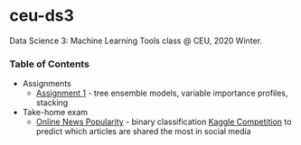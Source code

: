 # ceu-ds3
Data Science 3: Machine Learning Tools class @ CEU, 2020 Winter.

### Table of Contents
* Assignments
  * [Assignment 1](https://github.com/szigony/ceu-ds3/blob/master/DS3_A1_Patrik-Szigeti.Rmd) - tree ensemble models, variable importance profiles, stacking
* Take-home exam
  * [Online News Popularity](https://github.com/szigony/ceu-ds3/blob/master/DS3_E_Patrik-Szigeti.Rmd) - binary classification [Kaggle Competition](https://www.kaggle.com/c/ceuba2020) to predict which articles are shared the most in social media
